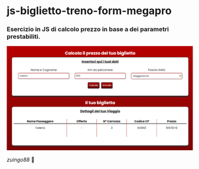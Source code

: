 # js-biglietto-treno-form-megapro

### Esercizio in JS di calcolo prezzo in base a dei parametri prestabiliti.

![Alt text](./treno.png?raw=true "screenshot")

*zuingo88* :octopus:
